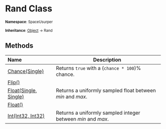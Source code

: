# Rand Class

<small>**Namespace**: SpaceUsurper</small>

<small>**Inheritance**: [Object](https://docs.microsoft.com/en-us/dotnet/api/system.object?view=netframework-4.5) → Rand</small>

## Methods

<div markdown="1" class="member-table">

| Name | Description |
| :--- | ----------- |
| [Chance(Single)](Rand/Chance.md) | Returns `true` with a (`chance * 100`)% chance. | 
| [Flip()](Rand/Flip.md) |  | 
| [Float(Single, Single)](Rand/Float.md) | Returns a uniformly sampled float between *min* and *max*. | 
| [Float()](Rand/Float.md) |  | 
| [Int(Int32, Int32)](Rand/Int.md) | Returns a uniformly sampled integer between *min* and *max*. | 

</div>

